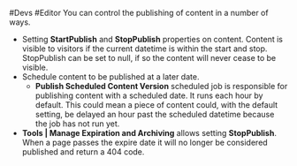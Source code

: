 #Devs #Editor 
You can control the publishing of content in a number of ways.

- Setting **StartPublish** and **StopPublish** properties on content. Content is visible to visitors if the current datetime is within the start and stop. StopPublish can be set to null, if so the content will never cease to be visible.
- Schedule content to be published at a later date.
	- **Publish Scheduled Content Version** scheduled job is responsible for publishing content with a scheduled date. It runs each hour by default. This could mean a piece of content could, with the default setting, be delayed an hour past the scheduled datetime because the job has not run yet.
- **Tools | Manage Expiration and Archiving** allows setting **StopPublish**. When a page passes the expire date it will no longer be considered published and return a 404 code.

